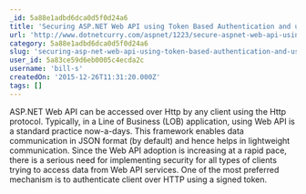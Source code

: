```yaml
---
_id: 5a88e1adbd6dca0d5f0d24a6
title: 'Securing ASP.NET Web API using Token Based Authentication and using it in Angular.js application'
url: 'http://www.dotnetcurry.com/aspnet/1223/secure-aspnet-web-api-using-tokens-owin-angularjs'
category: 5a88e1adbd6dca0d5f0d24a6
slug: 'securing-asp-net-web-api-using-token-based-authentication-and-using-it-in-angular-js-application'
user_id: 5a83ce59d6eb0005c4ecda2c
username: 'bill-s'
createdOn: '2015-12-26T11:31:20.000Z'
tags: []
---
```


ASP.NET Web API can be accessed over Http by any client using the Http protocol. Typically, in a Line of Business (LOB) application, using Web API is a standard practice now-a-days. This framework enables data communication in JSON format (by default) and hence helps in lightweight communication. Since the Web API adoption is increasing at a rapid pace, there is a serious need for implementing security for all types of clients trying to access data from Web API services. One of the most preferred mechanism is to authenticate client over HTTP using a signed token.
